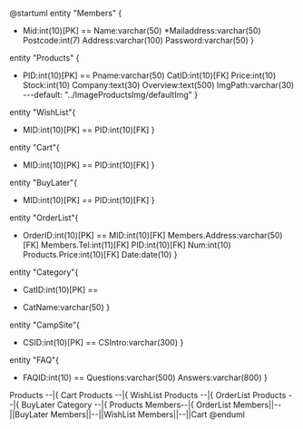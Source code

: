 @startuml
entity "Members" {
+ Mid:int(10)[PK]
==
Name:varchar(50)
*Mailaddress:varchar(50)
Postcode:int(7)
Address:varchar(100)
Password:varchar(50)
}


entity "Products" {
+ PID:int(10)[PK]
==
Pname:varchar(50)
CatID:int(10)[FK]
Price:int(10)
Stock:int(10)
Company:text(30)
Overview:text(500)
ImgPath:varchar(30)
---default: "../ImageProductsImg/defaultImg"
}

entity "WishList"{
+ MID:int(10)[PK]
==
PID:int(10)[FK]
}

entity "Cart"{
+ MID:int(10)[PK]
==
PID:int(10)[FK]
}

entity "BuyLater"{
+ MID:int(10)[PK]
==
PID:int(10)[FK]
}

entity "OrderList"{
+ OrderID:int(10)[PK]
==
MID:int(10)[FK]
Members.Address:varchar(50)[FK]
Members.Tel:int(11)[FK]
PID:int(10)[FK]
Num:int(10)
Products.Price:int(10)[FK]
Date:date(10)
}

entity "Category"{
+ CatID:int(10)[PK]
==
* CatName:varchar(50)
}

entity "CampSite"{
+ CSID:int(10)[PK]
==
CSIntro:varchar(300)
}

entity "FAQ"{
+ FAQID:int(10)
==
Questions:varchar(500)
Answers:varchar(800)
}

Products --|{ Cart
Products --|{ WishList
Products --|{ OrderList
Products --|{ BuyLater
Category --|{ Products
Members--|{ OrderList
Members||--||BuyLater
Members||--||WishList
Members||--||Cart
@enduml
